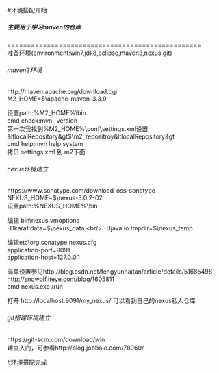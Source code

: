 #环境搭配开始
<h5>主要用于学习maven的仓库</h5>
=================================================
<div>
<span>准备环境(environment:win7,jdk8,eclipse,maven3,nexus,git)</span>

<h6>maven3环境</h6>http://maven.apache.org/download.cgi<br/>
M2_HOME=$\apache-maven-3.3.9<br/>

设置path:%M2_HOME%\bin<br/>
cmd check:mvn -version<br/>
<span>第一次我找到%M2_HOME%\conf\settings.xml设置&ltlocalRepository&gt$\m2_repositroy&ltlocalRepository&gt</span><br/>
cmd help:mvn help:system<br/>
拷贝 settings.xml 到.m2下面<br/>

<h6>nexus环境建立</h6>https://www.sonatype.com/download-oss-sonatype<br/>
NEXUS_HOME=$\nexus-3.0.2-02<br/>
设置path:%NEXUS_HOME%\bin<br/>

编辑 bin\nexus.vmoptions <br/>
-Dkaraf.data=$\nexus_data  <br/>
-Djava.io.tmpdir=$\nexus_temp  <br/>


编辑etc\org.sonatype.nexus.cfg  <br/>
application-port=9091 <br/>
application-host=127.0.0.1 <br/>

简单设置参见http://blog.csdn.net/fengyunhaitan/article/details/51685498<br/>
http://snowolf.iteye.com/blog/1605811<br/>
cmd nexus.exe /run<br/>

打开 http://localhost:9091/my_nexus/ 可以看到自己的nexus私人仓库
</div>

<h6>git搭建环境建立</h6>https://git-scm.com/download/win<br/>
建立入门，可参看http://blog.jobbole.com/78960/

#环境搭配完成


